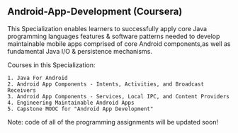 Android-App-Development (Coursera)
------------------------------------------------------------------------------

This Specialization enables learners to successfully apply core Java programming languages features & software patterns needed to develop maintainable mobile apps
comprised of core Android components,as well as fundamental Java I/O & persistence mechanisms.

Courses in this Specialization:

	1. Java For Android
	2. Android App Components - Intents, Activities, and Broadcast Receivers
	3. Android App Components - Services, Local IPC, and Content Providers
	4. Engineering Maintainable Android Apps
	5. Capstone MOOC for "Android App Development"
	
Note: code of all of the programming assignments will be updated soon!
